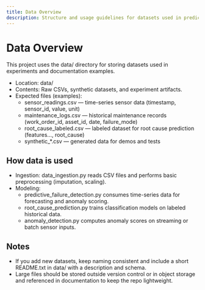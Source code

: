 ```yaml
---
title: Data Overview
description: Structure and usage guidelines for datasets used in predictive maintenance experiments.
---
```


# Data Overview

This project uses the data/ directory for storing datasets used in experiments and documentation examples.

- Location: data/
- Contents: Raw CSVs, synthetic datasets, and experiment artifacts.
- Expected files (examples):
  - sensor_readings.csv — time-series sensor data (timestamp, sensor_id, value, unit)
  - maintenance_logs.csv — historical maintenance records (work_order_id, asset_id, date, failure_mode)
  - root_cause_labeled.csv — labeled dataset for root cause prediction (features..., root_cause)
  - synthetic_*.csv — generated data for demos and tests

## How data is used

- Ingestion: data_ingestion.py reads CSV files and performs basic preprocessing (imputation, scaling).
- Modeling:
  - predictive_failure_detection.py consumes time-series data for forecasting and anomaly scoring.
  - root_cause_prediction.py trains classification models on labeled historical data.
  - anomaly_detection.py computes anomaly scores on streaming or batch sensor inputs.

## Notes

- If you add new datasets, keep naming consistent and include a short README.txt in data/ with a description and schema.
- Large files should be stored outside version control or in object storage and referenced in documentation to keep the repo lightweight.
